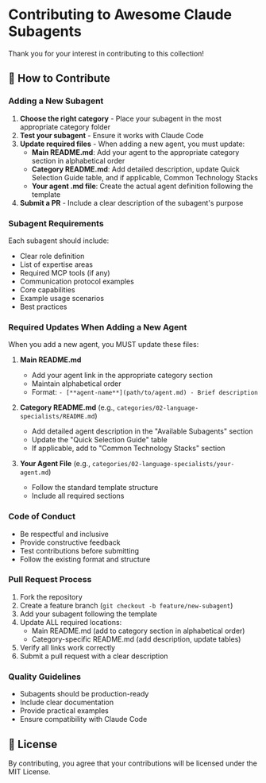 # Contributing to Awesome Claude Subagents

Thank you for your interest in contributing to this collection!

## 🤝 How to Contribute

### Adding a New Subagent

1. **Choose the right category** - Place your subagent in the most appropriate category folder
2. **Test your subagent** - Ensure it works with Claude Code
3. **Update required files** - When adding a new agent, you must update:
   - **Main README.md**: Add your agent to the appropriate category section in alphabetical order
   - **Category README.md**: Add detailed description, update Quick Selection Guide table, and if applicable, Common Technology Stacks
   - **Your agent .md file**: Create the actual agent definition following the template
4. **Submit a PR** - Include a clear description of the subagent's purpose

### Subagent Requirements

Each subagent should include:
- Clear role definition
- List of expertise areas
- Required MCP tools (if any)
- Communication protocol examples
- Core capabilities
- Example usage scenarios
- Best practices

### Required Updates When Adding a New Agent

When you add a new agent, you MUST update these files:

1. **Main README.md**
   - Add your agent link in the appropriate category section
   - Maintain alphabetical order
   - Format: `- [**agent-name**](path/to/agent.md) - Brief description`

2. **Category README.md** (e.g., `categories/02-language-specialists/README.md`)
   - Add detailed agent description in the "Available Subagents" section
   - Update the "Quick Selection Guide" table
   - If applicable, add to "Common Technology Stacks" section
   
3. **Your Agent File** (e.g., `categories/02-language-specialists/your-agent.md`)
   - Follow the standard template structure
   - Include all required sections

### Code of Conduct

- Be respectful and inclusive
- Provide constructive feedback
- Test contributions before submitting
- Follow the existing format and structure

### Pull Request Process

1. Fork the repository
2. Create a feature branch (`git checkout -b feature/new-subagent`)
3. Add your subagent following the template
4. Update ALL required locations:
   - Main README.md (add to category section in alphabetical order)
   - Category-specific README.md (add description, update tables)
5. Verify all links work correctly
6. Submit a pull request with a clear description

### Quality Guidelines

- Subagents should be production-ready
- Include clear documentation
- Provide practical examples
- Ensure compatibility with Claude Code

## 📝 License

By contributing, you agree that your contributions will be licensed under the MIT License.